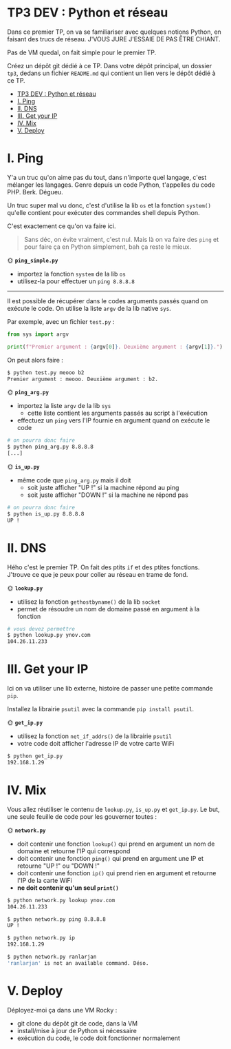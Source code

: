 # TP3 DEV : Python et réseau

Dans ce premier TP, on va se familiariser avec quelques notions Python, en faisant des trucs de réseau. J'VOUS JURE J'ESSAIE DE PAS ÊTRE CHIANT.

Pas de VM quedal, on fait simple pour le premier TP.

Créez un dépôt git dédié à ce TP. Dans votre dépôt principal, un dossier `tp3`, dedans un fichier `README.md` qui contient un lien vers le dépôt dédié à ce TP.

- [TP3 DEV : Python et réseau](#tp3-dev--python-et-réseau)
- [I. Ping](#i-ping)
- [II. DNS](#ii-dns)
- [III. Get your IP](#iii-get-your-ip)
- [IV. Mix](#iv-mix)
- [V. Deploy](#v-deploy)

# I. Ping

Y'a un truc qu'on aime pas du tout, dans n'importe quel langage, c'est mélanger les langages. Genre depuis un code Python, t'appelles du code PHP. Berk. Dégueu.

Un truc super mal vu donc, c'est d'utilise la lib `os` et la fonction `system()` qu'elle contient pour exécuter des commandes shell depuis Python.

C'est exactement ce qu'on va faire ici.

> Sans déc, on évite vraiment, c'est nul. Mais là on va faire des `ping` et pour faire ça en Python simplement, bah ça reste le mieux.

🌞 **`ping_simple.py`**

- importez la fonction `system` de la lib `os`
- utilisez-la pour effectuer un `ping 8.8.8.8`

---

Il est possible de récupérer dans le codes arguments passés quand on exécute le code. On utilise la liste `argv` de la lib native `sys`.

Par exemple, avec un fichier `test.py` :

```python
from sys import argv

print(f"Premier argument : {argv[0]}. Deuxième argument : {argv[1]}.")
```

On peut alors faire :

```bash
$ python test.py meooo b2
Premier argument : meooo. Deuxième argument : b2.
```

🌞 **`ping_arg.py`**

- importez la liste `argv` de la lib `sys`
  - cette liste contient les arguments passés au script à l'exécution
- effectuez un `ping` vers l'IP fournie en argument quand on exécute le code

```bash
# on pourra donc faire
$ python ping_arg.py 8.8.8.8
[...]
```

🌞 **`is_up.py`**

- même code que `ping_arg.py` mais il doit
  - soit juste afficher "UP !" si la machine répond au ping
  - soit juste afficher "DOWN !" si la machine ne répond pas

```bash
# on pourra donc faire
$ python is_up.py 8.8.8.8
UP !
```

# II. DNS

Hého c'est le premier TP. On fait des ptits `if` et des ptites fonctions. J'trouve ce que je peux pour coller au réseau en trame de fond.

🌞 **`lookup.py`**

- utilisez la fonction `gethostbyname()` de la lib `socket`
- permet de résoudre un nom de domaine passé en argument à la fonction

```bash
# vous devez permettre
$ python lookup.py ynov.com
104.26.11.233
```

# III. Get your IP

Ici on va utiliser une lib externe, histoire de passer une petite commande `pip`.

Installez la librairie `psutil` avec la commande `pip install psutil`.

🌞 **`get_ip.py`**

- utilisez la fonction `net_if_addrs()` de la librairie `psutil`
- votre code doit afficher l'adresse IP de votre carte WiFi

```bash
$ python get_ip.py
192.168.1.29
```

# IV. Mix

Vous allez réutiliser le contenu de `lookup.py`, `is_up.py` et `get_ip.py`. Le but, une seule feuille de code pour les gouverner toutes :

🌞 **`network.py`**

- doit contenir une fonction `lookup()` qui prend en argument un nom de domaine et retourne l'IP qui correspond
- doit contenir une fonction `ping()` qui prend en argument une IP et retourne "UP !" ou "DOWN !"
- doit contenir une fonction `ip()` qui prend rien en argument et retourne l'IP de la carte WiFi
- **ne doit contenir qu'un seul `print()`**

```bash
$ python network.py lookup ynov.com
104.26.11.233

$ python network.py ping 8.8.8.8
UP !

$ python network.py ip
192.168.1.29

$ python network.py ranlarjan
'ranlarjan' is not an available command. Déso.
```

# V. Deploy

Déployez-moi ça dans une VM Rocky :

- git clone du dépôt git de code, dans la VM
- install/mise à jour de Python si nécessaire
- exécution du code, le code doit fonctionner normalement